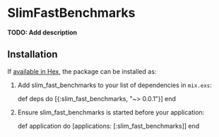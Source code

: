 # SlimFastBenchmarks

**TODO: Add description**

## Installation

If [available in Hex](https://hex.pm/docs/publish), the package can be installed as:

  1. Add slim_fast_benchmarks to your list of dependencies in `mix.exs`:

        def deps do
          [{:slim_fast_benchmarks, "~> 0.0.1"}]
        end

  2. Ensure slim_fast_benchmarks is started before your application:

        def application do
          [applications: [:slim_fast_benchmarks]]
        end
